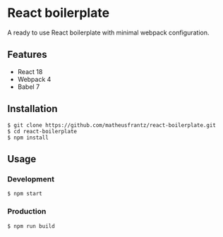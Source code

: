 # React boilerplate

A ready to use React boilerplate with minimal webpack configuration.

## Features

* React 18
* Webpack 4
* Babel 7

## Installation

```
$ git clone https://github.com/matheusfrantz/react-boilerplate.git
$ cd react-boilerplate
$ npm install
```

## Usage

### Development

```
$ npm start
```

### Production

```
$ npm run build
```
